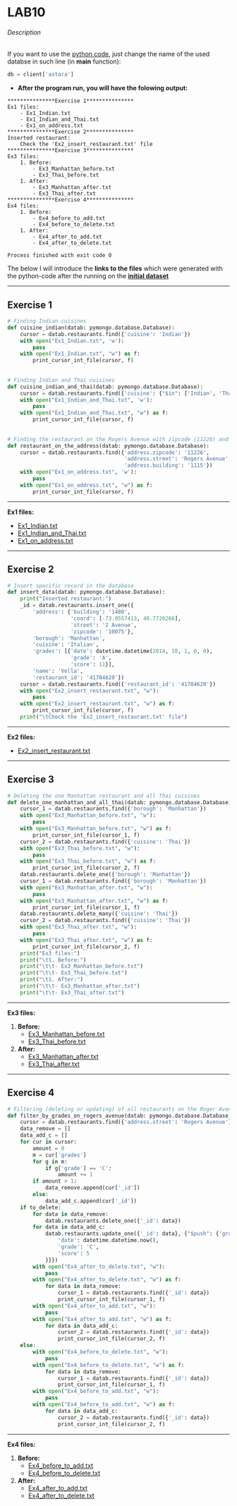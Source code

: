 # LAB10

###### Description
If you want to use the [python code](https://github.com/StarDNA681/DataBase-Course/blob/main/week11/python-code/main.py), just change the name of the used databse in such line (in **main** function):
```python
db = client['astara']
```

- **After the program run, you will have the folowing output:**
```
***************Exercise 1***************
Ex1 files:
	- Ex1_Indian.txt
	- Ex1_Indian_and_Thai.txt
	- Ex1_on_address.txt
***************Exercise 2***************
Inserted restaurant:
	Check the 'Ex2_insert_restaurant.txt' file
***************Exercise 3***************
Ex3 files:
	1. Before:
		- Ex3_Manhattan_before.txt
		- Ex3_Thai_before.txt
	1. After:
		- Ex3_Manhattan_after.txt
		- Ex3_Thai_after.txt
***************Exercise 4***************
Ex4 files:
	1. Before:
		- Ex4_before_to_add.txt
		- Ex4_before_to_delete.txt
	1. After:
		- Ex4_after_to_add.txt
		- Ex4_after_to_delete.txt

Process finished with exit code 0
```

The below I will introduce the **links to the files** which were generated with the python-code after the running on the [**initial dataset**](https://raw.githubusercontent.com/mongodb/docs-assets/primer-dataset/primer-dataset.json)
___
## Exercise 1
```python
# Finding Indian cuisines  
def cuisine_indian(datab: pymongo.database.Database):  
    cursor = datab.restaurants.find({'cuisine': 'Indian'})  
    with open("Ex1_Indian.txt", 'w'):  
        pass  
    with open("Ex1_Indian.txt", "w") as f:  
        print_cursor_int_file(cursor, f)  
  
  
# Finding Indian and Thai cuisines  
def cuisine_indian_and_thai(datab: pymongo.database.Database):  
    cursor = datab.restaurants.find({'cuisine': {"$in": ['Indian', 'Thai']}})  
    with open("Ex1_Indian_and_Thai.txt", 'w'):  
        pass  
    with open("Ex1_Indian_and_Thai.txt", "w") as f:  
        print_cursor_int_file(cursor, f)  
  
  
# Finding the restaurant on the Rogers Avenue with zipcode (11226) and building (1115)  
def restaurant_on_the_address(datab: pymongo.database.Database):  
    cursor = datab.restaurants.find({'address.zipcode': '11226',  
                                     'address.street': 'Rogers Avenue',  
                                     'address.building': '1115'})  
    with open("Ex1_on_address.txt", 'w'):  
        pass  
    with open("Ex1_on_address.txt", "w") as f:  
        print_cursor_int_file(cursor, f)
```
___
**Ex1 files:**
- [Ex1_Indian.txt](https://github.com/StarDNA681/DataBase-Course/blob/main/week11/txt-files/Ex1_Indian.txt)
- [Ex1_Indian_and_Thai.txt](https://github.com/StarDNA681/DataBase-Course/blob/main/week11/txt-files/Ex1_Indian_and_Thai.txt)
- [Ex1_on_address.txt](https://github.com/StarDNA681/DataBase-Course/blob/main/week11/txt-files/Ex1_on_address.txt)
___
## Exercise 2
```python
# Insert specific record in the database  
def insert_data(datab: pymongo.database.Database):  
    print("Inserted restaurant:")  
    _id = datab.restaurants.insert_one({  
        'address': {'building': '1480',  
                    'coord': [-73.9557413, 40.7720266],  
                    'street': '2 Avenue',  
                    'zipcode': '10075'},  
        'borough': 'Manhattan',  
        'cuisine': 'Italian',  
        'grades': [{'date': datetime.datetime(2014, 10, 1, 0, 0),  
                    'grade': 'A',  
                    'score': 11}],  
        'name': 'Vella',  
        'restaurant_id': '41704620'})  
    cursor = datab.restaurants.find({'restaurant_id': '41704620'})  
    with open("Ex2_insert_restaurant.txt", "w"):  
        pass  
    with open("Ex2_insert_restaurant.txt", "w") as f:  
        print_cursor_int_file(cursor, f)  
    print("\tCheck the 'Ex2_insert_restaurant.txt' file")
```
___
**Ex2 files:**
- [Ex2_insert_restaurant.txt](https://github.com/StarDNA681/DataBase-Course/blob/main/week11/txt-files/Ex2_insert_restaurant.txt)
___
## Exercise 3
```python
# Deleting the one Manhattan restaurant and all Thai cuisines  
def delete_one_manhattan_and_all_thai(datab: pymongo.database.Database):  
    cursor_1 = datab.restaurants.find({'borough': 'Manhattan'})  
    with open("Ex3_Manhattan_before.txt", "w"):  
        pass  
    with open("Ex3_Manhattan_before.txt", "w") as f:  
        print_cursor_int_file(cursor_1, f)  
    cursor_2 = datab.restaurants.find({'cuisine': 'Thai'})  
    with open("Ex3_Thai_before.txt", "w"):  
        pass  
    with open("Ex3_Thai_before.txt", "w") as f:  
        print_cursor_int_file(cursor_2, f)  
    datab.restaurants.delete_one({'borough': 'Manhattan'})  
    cursor_1 = datab.restaurants.find({'borough': 'Manhattan'})  
    with open("Ex3_Manhattan_after.txt", "w"):  
        pass  
    with open("Ex3_Manhattan_after.txt", "w") as f:  
        print_cursor_int_file(cursor_1, f)  
    datab.restaurants.delete_many({'cuisine': 'Thai'})  
    cursor_2 = datab.restaurants.find({'cuisine': 'Thai'})  
    with open("Ex3_Thai_after.txt", "w"):  
        pass  
    with open("Ex3_Thai_after.txt", "w") as f:  
        print_cursor_int_file(cursor_2, f)  
    print("Ex3 files:")  
    print("\t1. Before:")  
    print("\t\t- Ex3_Manhattan_before.txt")  
    print("\t\t- Ex3_Thai_before.txt")  
    print("\t1. After:")  
    print("\t\t- Ex3_Manhattan_after.txt")  
    print("\t\t- Ex3_Thai_after.txt")
```
___
**Ex3 files:**
1. **Before:**
	- [Ex3_Manhattan_before.txt](https://github.com/StarDNA681/DataBase-Course/blob/main/week11/txt-files/Ex3_Manhattan_before.txt)
	- [Ex3_Thai_before.txt](https://github.com/StarDNA681/DataBase-Course/blob/main/week11/txt-files/Ex3_Thai_before.txt)
1. **After:**
	- [Ex3_Manhattan_after.txt](https://github.com/StarDNA681/DataBase-Course/blob/main/week11/txt-files/Ex3_Manhattan_after.txt)
	- [Ex3_Thai_after.txt](https://github.com/StarDNA681/DataBase-Course/blob/main/week11/txt-files/Ex3_Thai_after.txt)
___
## Exercise 4
```python
# Filtering (deleting or updating) of all restaurants on the Roger Avenue  
def filter_by_grades_on_rogers_avenue(datab: pymongo.database.Database, to_delete: bool):  
    cursor = datab.restaurants.find({'address.street': 'Rogers Avenue'})  
    data_remove = []  
    data_add_c = []  
    for cur in cursor:  
        amount = 0  
        m = cur['grades']  
        for g in m:  
            if g['grade'] == 'C':  
                amount += 1  
        if amount > 1:  
            data_remove.append(cur['_id'])  
        else:  
            data_add_c.append(cur['_id'])  
    if to_delete:  
        for data in data_remove:  
            datab.restaurants.delete_one({'_id': data})  
        for data in data_add_c:  
            datab.restaurants.update_one({'_id': data}, {"$push": {'grades': {  
                'date': datetime.datetime.now(),  
                'grade': 'C',  
                'score': 5  
            }}})  
        with open("Ex4_after_to_delete.txt", "w"):  
            pass  
        with open("Ex4_after_to_delete.txt", "w") as f:  
            for data in data_remove:  
                cursor_1 = datab.restaurants.find({'_id': data})  
                print_cursor_int_file(cursor_1, f)  
        with open("Ex4_after_to_add.txt", "w"):  
            pass  
        with open("Ex4_after_to_add.txt", "w") as f:  
            for data in data_add_c:  
                cursor_2 = datab.restaurants.find({'_id': data})  
                print_cursor_int_file(cursor_2, f)  
    else:  
        with open("Ex4_before_to_delete.txt", "w"):  
            pass  
        with open("Ex4_before_to_delete.txt", "w") as f:  
            for data in data_remove:  
                cursor_1 = datab.restaurants.find({'_id': data})  
                print_cursor_int_file(cursor_1, f)  
        with open("Ex4_before_to_add.txt", "w"):  
            pass  
        with open("Ex4_before_to_add.txt", "w") as f:  
            for data in data_add_c:  
                cursor_2 = datab.restaurants.find({'_id': data})  
                print_cursor_int_file(cursor_2, f)
```
___
**Ex4 files:**
1. **Before:**
	- [Ex4_before_to_add.txt](https://github.com/StarDNA681/DataBase-Course/blob/main/week11/txt-files/Ex4_before_to_add.txt)
	- [Ex4_before_to_delete.txt](https://github.com/StarDNA681/DataBase-Course/blob/main/week11/txt-files/Ex4_before_to_delete.txt)
1. **After:**
	- [Ex4_after_to_add.txt](https://github.com/StarDNA681/DataBase-Course/blob/main/week11/txt-files/Ex4_after_to_add.txt)
	- [Ex4_after_to_delete.txt](https://github.com/StarDNA681/DataBase-Course/blob/main/week11/txt-files/Ex4_after_to_delete.txt)